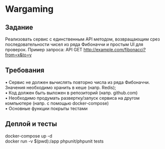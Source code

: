 # Wargaming

## Задание 
Реализовать сервис с единственным API методом, возвращающим срез последовательности чисел из ряда Фибоначчи и простым UI для проверок. 
Пример запроса: API GET http://example.com/fibonacci?from=x&to=y  
## Требования  
• Сервис не должен вычислять повторно числа из ряда Фибоначчи. Значения необходимо хранить в кеше (напр. Redis);  
• Код должен быть выложен в репозиторий (напр. github.com)  
• Необходимо продумать развертку/запуск сервиса на другом компьютере (напр. с помощью docker-compose)  
• Основные функции покрыты тестами  

## Деплой и тесты
docker-compose up -d  
docker run -v $(pwd):/app phpunit/phpunit tests
